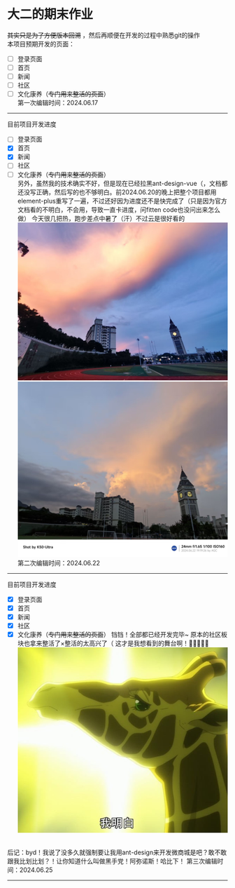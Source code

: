 # 大二的期末作业  
~~其实只是为了方便版本回溯~~  ，然后再顺便在开发的过程中熟悉git的操作  
本项目预期开发的页面：  
- [ ] 登录页面
- [ ] 首页
- [ ] 新闻
- [ ] 社区
- [ ] 文化康养（~~专门用来整活的页面~~）  
第一次编辑时间：2024.06.17
---  
目前项目开发进度  
- [ ] 登录页面
- [x] 首页
- [x] 新闻
- [ ] 社区
- [ ] 文化康养（~~专门用来整活的页面~~）  
另外，虽然我的技术确实不好，但是现在已经拉黑ant-design-vue（，文档都还没写正确，然后写的也不够明白。前2024.06.20的晚上把整个项目都用element-plus重写了一遍，不过还好因为进度还不是快完成了（只是因为官方文档看的不明白，不会用，导致一直卡进度，问fitten code也没问出来怎么做）
今天很几把热，跑步差点中暑了（汗）不过云是很好看的![芝士图片](./RedmiCamara.jpeg "很喜欢这种梦幻的感觉（K50U原相机直出）")![芝士图片](./GoogleCamara.jpeg "画质最好的一集【屁，只是因为没得吐槽了】（Google相机，使用@ちゃん 的K50U整合包的徕卡灵动滤镜，虽然画质更好了，但是颜色既不梦幻，又不接近现实）")   
第二次编辑时间：2024.06.22
---  
目前项目开发进度  
- [x] 登录页面
- [x] 首页
- [x] 新闻
- [x] 社区
- [x] 文化康养（~~专门用来整活的页面~~）
铛铛！全部都已经开发完毕~
原本的社区板块也拿来整活了×整活的太高兴了（  这才是我想看到的舞台啊！🦒💦💦💦💦  
![长颈鹿](./Yukari/public/pic/Community/ContentImg/KG.jpg)
<br>
后记：byd！我说了没多久就强制要让我用ant-design来开发微商城是吧？敢不敢跟我比划比划？！让你知道什么叫做黑手党！阿弥诺斯！哈比下！  
第三次编辑时间：2024.06.25
<hr>
